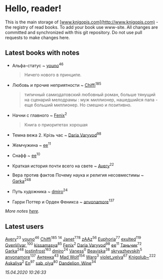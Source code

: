 # Hello, reader!
This is the main storage of [www.knigopis.com](http://www.knigopis.com) - the registry of read books.
To add your book use www-site. All changes are committed and synchronized with this git repository.
Do not use pull requests to make changes here.


## Latest books with notes
* Альфа-статус ~ [youno](users/302/302928912-vkontakte)<sup>46</sup>
    > Ничего нового в принципе.

* Любовь и прочие неприятности ~ [Chiffi](users/105/105831994080785626680-google)<sup>185</sup>
    > типичный самиздатовский любовный роман,  больше тянущий на сценарий мелодрамы : муж миллионер, нашедшийся папа - еще больший миллионер. Но смешно и позитивно.

* Начни с главного ~ [Fenix](users/111/111367585493471720963-google)<sup>2</sup>
    > Книга о приоритетах хорошая

* Темна вежа 2. Крізь час ~ [Daria Varyvod](users/829/829893410524253-facebook)<sup>98</sup>

* Жемчужина ~ [ee](users/219/2195256973544755662-mailru)<sup>11</sup>

* Снафф ~ [ee](users/219/2195256973544755662-mailru)<sup>10</sup>

* Краткая история почти всего на свете ~ [Avery](users/567/56734832-yandex)<sup>22</sup>

* Вера против фактов Почему наука и религия несовместимы ~ [Garka](users/115/115753719718250012620-google)<sup>248</sup>

* Путь художника ~ [dmiro](users/571/5714115-vkontakte)<sup>24</sup>

* Гарри Поттер и Орден Феникса ~ [anvonamore](users/595/5957175-vkontakte)<sup>137</sup>


_More notes [here](latest_books_with_notes.md)._


## Latest users
[Avery](users/567/56734832-yandex)<sup>23</sup> 
[youno](users/302/302928912-vkontakte)<sup>46</sup> 
[Chiffi](users/105/105831994080785626680-google)<sup>185</sup> 
[](users/153/1537586159620888-facebook)<sup>14</sup> 
[Janet](users/108/108113656204404967440-google)<sup>778</sup> 
[zAAz](users/202/202248233-vkontakte)<sup>56</sup> 
[Euphoria](users/106/106304994652616315178-google)<sup>77</sup> 
[exulted](users/100/100599204551896265722-google)<sup>119</sup> 
[GvenVivar ](users/158/158266434925901-facebook)<sup>100</sup> 
[kissamasya](users/684/68439978-vkontakte)<sup>85</sup> 
[Fenix](users/111/111367585493471720963-google)<sup>2</sup> 
[Daria Varyvod](users/829/829893410524253-facebook)<sup>98</sup> 
[ee](users/219/2195256973544755662-mailru)<sup>11</sup> 
[Таньчик](users/209/2096581563762610-facebook)<sup>72</sup> 
[Garka](users/115/115753719718250012620-google)<sup>248</sup> 
[lostinfrost](users/217/217891524-vkontakte)<sup>163</sup> 
[dmiro](users/571/5714115-vkontakte)<sup>24</sup> 
[Vaness](users/108/108832317362761277652-google)<sup>0</sup> 
[Beaviska](users/102/10202544960024508-facebook)<sup>38</sup> 
[skryazhevskih](users/383/383165880-vkontakte)<sup>5</sup> 
[anvonamore](users/595/5957175-vkontakte)<sup>137</sup> 
[Антенка](users/118/118158645037334943900-google)<sup>43</sup> 
[Mad Wolf](users/947/94738840-vkontakte)<sup>154</sup> 
[Warg](users/617/617485998834660-facebook)<sup>3</sup> 
[violet_velva](users/116/116961712580551399099-google)<sup>67</sup> 
[Knigolub~](users/111/111878597279669641685-google)<sup>222</sup> 
[Askaliya](users/326/326783541-vkontakte)<sup>2</sup> 
[En](users/333/333646551-vkontakte)<sup>97</sup> 
[sab_olya](users/139/139338401-vkontakte)<sup>80</sup> 
[Dandelion_Wine](users/586/58602788-vkontakte)<sup>34</sup> 


_15.04.2020 10:26:33_
